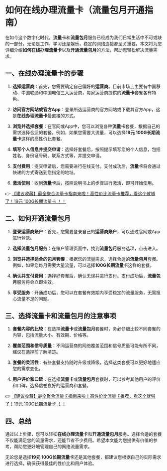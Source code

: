 # 如何在线办理流量卡（流量包月开通指南）

在如今这个数字化时代，**流量卡**和**流量包月**服务已经成为我们日常生活中不可或缺的一部分。无论是工作、学习还是娱乐，稳定的网络连接都至关重要。本文将为您详细介绍**如何在线办理流量卡**以及**开通流量包月**的方法，帮助您轻松解决流量需求。

## 一、在线办理流量卡的步骤

1. **选择运营商**：首先，您需要确定自己偏好的**运营商**。目前市场上主要有中国移动、中国联通和中国电信三大运营商，每家运营商提供的**流量卡**套餐各有特色。

2. **访问官方网站或官方App**：登录所选运营商的官方网站或下载其官方App，这是**在线办理流量卡**最直接的方式。

3. **浏览并选择套餐**：在官网或App中，您可以浏览各种**流量卡**套餐，根据自己的需求选择合适的套餐。例如，如果您需要大流量，可以选择**19元 100G长期流量卡**这样的高性价比套餐。

4. **填写个人信息并提交申请**：选择好套餐后，按照提示填写您的个人信息，包括姓名、身份证号码、联系方式等，并提交申请。

5. **支付费用**：提交申请后，您需要进行在线支付。支付成功后，**流量卡**将会通过快递的方式寄送到您指定的地址。

6. **激活使用**：收到**流量卡**后，按照说明书上的步骤进行激活，即可开始使用。

👉 [【建议收藏】最全聚合流量卡指南来啦！高性价比流量卡推荐，看这个就够了！19元 100G长期流量卡 ！！](https://bit.ly/Liuliangka)

## 二、如何开通流量包月

1. **登录运营商账户**：首先，您需要登录自己的**运营商账户**，可以通过官网或App进行登录。

2. **选择流量包月服务**：在账户管理页面中，找到**流量包月**服务选项，点击进入。

3. **浏览并选择适合的包月套餐**：根据您的流量需求，选择合适的**流量包月**套餐。例如，如果您每月需要大量流量，可以选择**100G长期流量卡**这样的套餐。

4. **确认并支付费用**：选择好套餐后，确认无误并进行支付。支付成功后，**流量包月**服务将会立即生效。

5. **享受服务**：开通成功后，您可以在套餐有效期内享受稳定的流量服务，无需担心流量不足的问题。

## 三、选择流量卡和流量包月的注意事项

1. **套餐内容的比较**：在选择**流量卡**或**流量包月**套餐时，务必仔细比较不同套餐的内容，包括流量大小、有效期、价格等。

2. **覆盖范围和信号质量**：不同运营商的网络覆盖范围和信号质量可能有所不同，建议在选择前了解清楚。

3. **套餐的灵活性**：有些套餐支持随时升级或降级，选择这类套餐可以更好地适应您的需求变化。

4. **用户评价和口碑**：在选择**流量卡**或**流量包月**套餐时，可以参考其他用户的评价和口碑，选择信誉良好的运营商和套餐。

👉 [【建议收藏】最全聚合流量卡指南来啦！高性价比流量卡推荐，看这个就够了！19元 100G长期流量卡 ！！](https://bit.ly/Liuliangka)

## 四、总结

通过以上步骤，您可以轻松**在线办理流量卡**和**开通流量包月**服务。选择合适的套餐不仅能满足您的流量需求，还能节省不少费用。希望本文能为您提供有价值的参考，帮助您更好地管理自己的网络流量需求。

无论您是选择**19元 100G长期流量卡**还是其他套餐，都建议您根据自己的实际需求进行选择，确保获得最佳的性价比和用户体验。